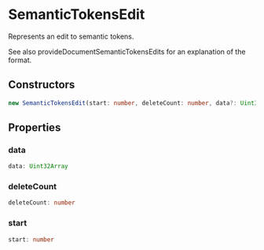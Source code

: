 # SemanticTokensEdit

Represents an edit to semantic tokens.

See also provideDocumentSemanticTokensEdits for an explanation of the format.

## Constructors

```typescript
new SemanticTokensEdit(start: number, deleteCount: number, data?: Uint32Array): SemanticTokensEdit
```

## Properties

### data

```typescript
data: Uint32Array
```

### deleteCount

```typescript
deleteCount: number
```

### start

```typescript
start: number
```

